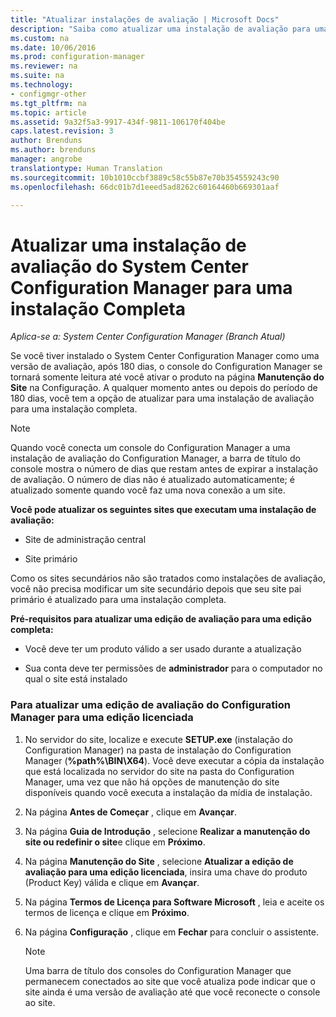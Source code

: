 ```yaml
---
title: "Atualizar instalações de avaliação | Microsoft Docs"
description: "Saiba como atualizar uma instalação de avaliação para uma instalação completa do System Center Configuration Manager."
ms.custom: na
ms.date: 10/06/2016
ms.prod: configuration-manager
ms.reviewer: na
ms.suite: na
ms.technology:
- configmgr-other
ms.tgt_pltfrm: na
ms.topic: article
ms.assetid: 9a32f5a3-9917-434f-9811-106170f404be
caps.latest.revision: 3
author: Brenduns
ms.author: brenduns
manager: angrobe
translationtype: Human Translation
ms.sourcegitcommit: 10b1010ccbf3889c58c55b87e70b354559243c90
ms.openlocfilehash: 66dc01b7d1eeed5ad8262c60164460b669301aaf

---
```

# <a name="upgrade-an-evaluation-install-of-system-center-configuration-manager-to-a-full-install"></a>Atualizar uma instalação de avaliação do System Center Configuration Manager para uma instalação Completa

*Aplica-se a: System Center Configuration Manager (Branch Atual)*



 Se você tiver instalado o System Center Configuration Manager como uma versão de avaliação, após 180 dias, o console do Configuration Manager se tornará somente leitura até você ativar o produto na página **Manutenção do Site** na Configuração. A qualquer momento antes ou depois do período de 180 dias, você tem a opção de atualizar para uma instalação de avaliação para uma instalação completa.  

> [!NOTE]  
>  Quando você conecta um console do Configuration Manager a uma instalação de avaliação do Configuration Manager, a barra de título do console mostra o número de dias que restam antes de expirar a instalação de avaliação. O número de dias não é atualizado automaticamente; é atualizado somente quando você faz uma nova conexão a um site.  

 **Você pode atualizar os seguintes sites que executam uma instalação de avaliação:**  

-   Site de administração central  

-   Site primário  

Como os sites secundários não são tratados como instalações de avaliação, você não precisa modificar um site secundário depois que seu site pai primário é atualizado para uma instalação completa.  

**Pré-requisitos para atualizar uma edição de avaliação para uma edição completa:**  

-   Você deve ter um produto válido a ser usado durante a atualização  

-   Sua conta deve ter permissões de **administrador** para o computador no qual o site está instalado  

### <a name="to-upgrade-an-evaluation-edition-of-configuration-manager-to-a-licensed-edition"></a>Para atualizar uma edição de avaliação do Configuration Manager para uma edição licenciada  

1.  No servidor do site, localize e execute **SETUP.exe** (instalação do Configuration Manager) na pasta de instalação do Configuration Manager (**%path%\BIN\X64**).  Você deve executar a cópia da instalação que está localizada no servidor do site na pasta do Configuration Manager, uma vez que não há opções de manutenção do site disponíveis quando você executa a instalação da mídia de instalação.  

2.  Na página **Antes de Começar** , clique em **Avançar**.  

3.  Na página **Guia de Introdução** , selecione **Realizar a manutenção do site ou redefinir o site**e clique em **Próximo**.  

4.  Na página **Manutenção do Site** , selecione **Atualizar a edição de avaliação para uma edição licenciada**, insira uma chave do produto (Product Key) válida e clique em **Avançar**.  

5.  Na página **Termos de Licença para Software Microsoft** , leia e aceite os termos de licença e clique em **Próximo**.  

6.  Na página **Configuração** , clique em **Fechar** para concluir o assistente.  

    > [!NOTE]  
    >  Uma barra de título dos consoles do Configuration Manager que permanecem conectados ao site que você atualiza pode indicar que o site ainda é uma versão de avaliação até que você reconecte o console ao site.  



<!--HONumber=Dec16_HO3-->


